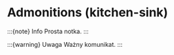 # Admonitions (kitchen-sink)

:::{note} Info
Prosta notka.
:::

:::{warning} Uwaga
Ważny komunikat.
:::